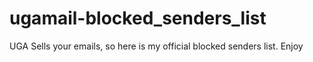 ugamail-blocked_senders_list
============================

UGA Sells your emails, so here is my official blocked senders list. Enjoy
